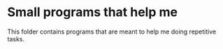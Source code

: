 # Small programs that help me

This folder contains programs that are meant to help me doing repetitive tasks.
